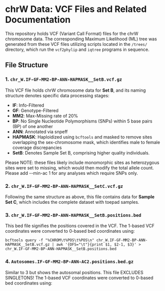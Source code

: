 # chrW Data: VCF Files and Related Documentation

This repository holds VCF (Variant Call Format) files for the chrW chromosome data. The corresponding Maximum Likelihood (ML) tree was generated from these VCF files utilizing scripts located in the `/trees/` directory, which run the `vcf2phylip` and `iqtree` programs in sequence.

## File Structure

### 1. `chr_W.IF-GF-MM2-BP-ANN-HAPMASK__SetB.vcf.gz`

This VCF file holds chrW chromosome data for **Set B**, and its naming structure denotes specific data processing stages:

- **IF**: Info-Filtered
- **GF**: Genotype-Filtered
- **MM2**: Max-Missing rate of 20%
- **BP**: No Single Nucleotide Polymorphisms (SNPs) within 5 base pairs (BP) of one another
- **ANN**: Annotated via snpeff
- **HAPMASK**: Haploidized using `bcftools` and masked to remove sites overlapping the sex-chromosome mask, which identifies male to female coverage discrepancies
- **SetB**: Denotes Sample Set B, comprising higher quality individuals. 

Please NOTE: these files likely include monomorphic sites as heterozygous sites were set to missing, which would then modify the total allele count. Please add --min-ac 1 for any analyses which require SNPs only. 

### 2. `chr_W.IF-GF-MM2-BP-ANN-HAPMASK__SetC.vcf.gz`

Following the same structure as above, this file contains data for **Sample Set C**, which includes the complete dataset with toepad samples.

### 3. `chr_W.IF-GF-MM2-BP-ANN-HAPMASK__SetB.positions.bed`

This bed file signifies the positions covered in the VCF. The 1-based VCF coordinates were converted to 0-based bed coordinates using:

`bcftools query -f "%CHROM\t%POS\t%POS\n" chr_W.IF-GF-MM2-BP-ANN-HAPMASK__SetB.vcf.gz | awk '{OFS="\t"}{print $1, $2-1, $3}' > chr_W.IF-GF-MM2-BP-ANN-HAPMASK__SetB.positions.bed`

### 4. `Autosomes.IF-GF-MM2-BP-ANN-AC2.positions.bed.gz`

Similar to 3 but shows the autosomal positions. This file EXCLUDES SINGLETONS! The 1-based VCF coordinates were converted to 0-based bed coordinates using:
